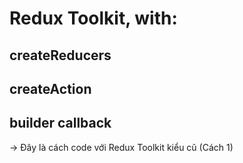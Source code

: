 # Redux Toolkit, with:

## createReducers

## createAction

## builder callback

-> Đây là cách code với Redux Toolkit kiểu cũ (Cách 1)
